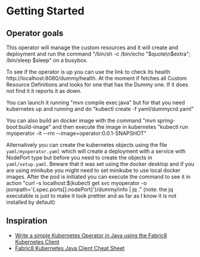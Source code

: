 # Getting Started

## Operator goals
This operator will manage the custom resources and it will create and deployment and run the command
"/bin/sh -c /bin/echo "$quote\n$extra"; /bin/sleep $sleep" on a busybox.

To see if the operator is up you can use the link to check its health http://localhost:8080/dummy/health. At the moment if fetches all Custom Resource Definitions and looks for one that has the Dummy one. If it does not find it it reports it as down.

You can launch it running "mvn compile exec:java" but for that you need kubernetes up and running and do "kubectl create -f yaml/dummycrd.yaml"

You can also build an docker image with the command "mvn spring-boot:build-image" and then execute the image in kubernetes "kubectl run myoperator -it --rm --image=operator:0.0.1-SNAPSHOT"

Alternatively you can create the kubernetes objects using the file `yaml/myoperator.yaml` which will create a deployment with a service with NodePort type but before you need to create the objects in `yaml/setup.yaml`. Beware that it was set using the docker desktop and if you are using minikube you might need to set minikube to use local docker images. After the pod is initiated you can execute the command to see it in action "curl -s localhost:$(kubectl get svc myoperator -o jsonpath='{.spec.ports[].nodePort}')/dummy/info | jq ." (note: the jq executable is just to make it look prettier and as far as I know it is not installed by default)


## Inspiration

* [Write a simple Kubernetes Operator in Java using the Fabric8 Kubernetes Client](https://developers.redhat.com/blog/2019/10/07/write-a-simple-kubernetes-operator-in-java-using-the-fabric8-kubernetes-client)
* [Fabric8 Kubernetes Java Client Cheat Sheet](https://github.com/fabric8io/kubernetes-client/blob/master/doc/CHEATSHEET.md)
